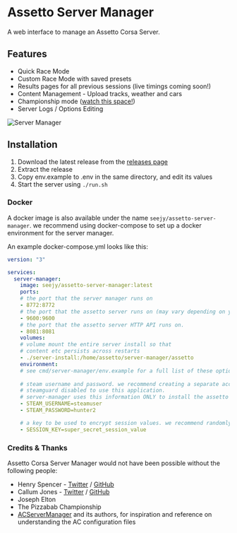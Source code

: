 Assetto Server Manager
======================

A web interface to manage an Assetto Corsa Server.

## Features

* Quick Race Mode
* Custom Race Mode with saved presets
* Results pages for all previous sessions (live timings coming soon!)
* Content Management - Upload tracks, weather and cars
* Championship mode ([watch this space!](https://github.com/cj123/assetto-server-manager/issues/4))
* Server Logs / Options Editing

![Server Manager](https://static-dl.justapengu.in/server_manager.png)


## Installation

1. Download the latest release from the [releases page](https://github.com/cj123/assetto-server-manager/releases)
2. Extract the release
3. Copy env.example to .env in the same directory, and edit its values
4. Start the server using `./run.sh`

### Docker

A docker image is also available under the name `seejy/assetto-server-manager`. we recommend using docker-compose
to set up a docker environment for the server manager. 

An example docker-compose.yml looks like this:

```yaml
version: "3"

services:
  server-manager:
    image: seejy/assetto-server-manager:latest
    ports:
    # the port that the server manager runs on
    - 8772:8772
    # the port that the assetto server runs on (may vary depending on your configuration inside server manager)
    - 9600:9600
    # the port that the assetto server HTTP API runs on.
    - 8081:8081
    volumes: 
    # volume mount the entire server install so that 
    # content etc persists across restarts
    - ./server-install:/home/assetto/server-manager/assetto
    environment:
    # see cmd/server-manager/env.example for a full list of these options
    
    # steam username and password. we recommend creating a separate account with
    # steamguard disabled to use this application.
    # server-manager uses this information ONLY to install the assetto corsa server.
    - STEAM_USERNAME=steamuser
    - STEAM_PASSWORD=hunter2

    # a key to be used to encrypt session values. we recommend randomly generating this!
    - SESSION_KEY=super_secret_session_value
```

### Credits & Thanks

Assetto Corsa Server Manager would not have been possible without the following people:

* Henry Spencer - [Twitter](https://twitter.com/HWSpencer) / [GitHub](https://github.com/Hecrer)
* Callum Jones - [Twitter](https://twitter.com/icj_) / [GitHub](https://github.com/cj123)
* Joseph Elton
* The Pizzabab Championship
* [ACServerManager](https://github.com/Pringlez/ACServerManager) and its authors, for 
inspiration and reference on understanding the AC configuration files